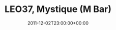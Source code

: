 ---
templateKey: event
guid: 08968cc4-6eab-11ea-99c5-002590d1d1b0
date: 2011-12-02T23:00:00+00:00
eventTime: '11pm'
title: LEO37, Mystique (M Bar)
artist: LEO37
city: Taipei
venue: Mystique (M Bar)
group: LEO37
---